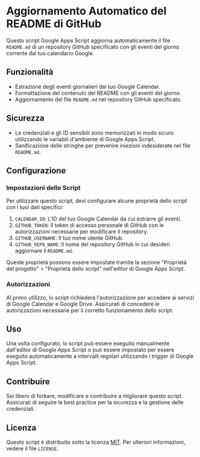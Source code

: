 # Aggiornamento Automatico del README di GitHub

Questo script Google Apps Script aggiorna automaticamente il file `README.md` di un repository GitHub specificato con gli eventi del giorno corrente dal tuo calendario Google.

## Funzionalità

- Estrazione degli eventi giornalieri dal tuo Google Calendar.
- Formattazione del contenuto del README con gli eventi del giorno.
- Aggiornamento del file `README.md` nel repository GitHub specificato.

## Sicurezza

- Le credenziali e gli ID sensibili sono memorizzati in modo sicuro utilizzando le variabili d'ambiente di Google Apps Script.
- Sanificazione delle stringhe per prevenire iniezioni indesiderate nel file `README.md`.

## Configurazione

### Impostazioni dello Script

Per utilizzare questo script, devi configurare alcune proprietà dello script con i tuoi dati specifici:

1. `CALENDAR_ID`: L'ID del tuo Google Calendar da cui estrarre gli eventi.
2. `GITHUB_TOKEN`: Il token di accesso personale di GitHub con le autorizzazioni necessarie per modificare il repository.
3. `GITHUB_USERNAME`: Il tuo nome utente GitHub.
4. `GITHUB_REPO_NAME`: Il nome del repository GitHub in cui desideri aggiornare il `README.md`.

Queste proprietà possono essere impostate tramite la sezione "Proprietà del progetto" > "Proprietà dello script" nell'editor di Google Apps Script.

### Autorizzazioni

Al primo utilizzo, lo script richiederà l'autorizzazione per accedere ai servizi di Google Calendar e Google Drive. Assicurati di concedere le autorizzazioni necessarie per il corretto funzionamento dello script.

## Uso

Una volta configurato, lo script può essere eseguito manualmente dall'editor di Google Apps Script o può essere impostato per essere eseguito automaticamente a intervalli regolari utilizzando i trigger di Google Apps Script.

## Contribuire

Sei libero di forkare, modificare e contribuire a migliorare questo script. Assicurati di seguire le best practice per la sicurezza e la gestione delle credenziali.

## Licenza

Questo script è distribuito sotto la licenza [MIT](https://opensource.org/licenses/MIT). Per ulteriori informazioni, vedere il file `LICENSE`.